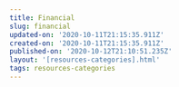 ```yaml
---
title: Financial
slug: financial
updated-on: '2020-10-11T21:15:35.911Z'
created-on: '2020-10-11T21:15:35.911Z'
published-on: '2020-10-12T21:10:51.235Z'
layout: '[resources-categories].html'
tags: resources-categories
---
```



